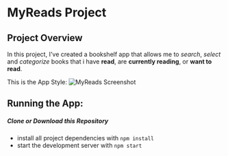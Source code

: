 # MyReads Project

## Project Overview

In this project, I've created a bookshelf app that allows me to _search_, _select_ and _categorize_ books that i have **read**, are **currently reading**, or **want to read**.

This is the App Style:
![MyReads Screenshot](../master/screenshot.png?raw=true "Screenshot")

## Running the App:
##### Clone or Download this Repository

* install all project dependencies with `npm install`
* start the development server with `npm start`
